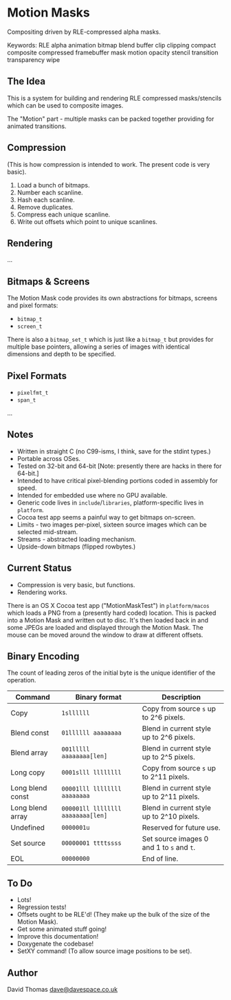 Motion Masks
============

Compositing driven by RLE-compressed alpha masks.

Keywords: RLE alpha animation bitmap blend buffer clip clipping compact composite compressed framebuffer mask motion opacity stencil transition transparency wipe

The Idea
--------

This is a system for building and rendering RLE compressed masks/stencils which can be used to composite images.

The "Motion" part - multiple masks can be packed together providing for animated transitions.

Compression
-----------

(This is how compression is intended to work. The present code is very basic).

1. Load a bunch of bitmaps.
2. Number each scanline.
3. Hash each scanline.
4. Remove duplicates.
5. Compress each unique scanline.
6. Write out offsets which point to unique scanlines.

Rendering
---------

...

Bitmaps & Screens
-----------------

The Motion Mask code provides its own abstractions for bitmaps, screens and pixel formats:

* `bitmap_t`
* `screen_t`

There is also a `bitmap_set_t` which is just like a `bitmap_t` but provides for multiple base pointers, allowing a series of images with identical dimensions and depth to be specified.

Pixel Formats
-------------

* `pixelfmt_t`
* `span_t`

...

Notes
-----

* Written in straight C (no C99-isms, I think, save for the stdint types.)
* Portable across OSes.
* Tested on 32-bit and 64-bit [Note: presently there are hacks in there for 64-bit.]
* Intended to have critical pixel-blending portions coded in assembly for speed.
* Intended for embedded use where no GPU available.
* Generic code lives in `include`/`libraries`, platform-specific lives in `platform`.
* Cocoa test app seems a painful way to get bitmaps on-screen.
* Limits - two images per-pixel, sixteen source images which can be selected mid-stream.
* Streams - abstracted loading mechanism.
* Upside-down bitmaps (flipped rowbytes.)

Current Status
--------------

* Compression is very basic, but functions.
* Rendering works.

There is an OS X Cocoa test app ("MotionMaskTest") in `platform/macos` which loads a PNG from a (presently hard coded) location. This is packed into a Motion Mask and written out to disc. It's then loaded back in and some JPEGs are loaded and displayed through the Motion Mask. The mouse can be moved around the window to draw at different offsets.

Binary Encoding
---------------

The count of leading zeros of the initial byte is the unique identifier of the operation.

Command          | Binary format                     | Description
---------------- | --------------------------------- | -----------------------------------------
Copy             | `1sllllll`                        | Copy from source `s` up to 2^6 pixels.
Blend const      | `01llllll aaaaaaaa`               | Blend in current style up to 2^6 pixels.
Blend array      | `001lllll aaaaaaaa[len]`          | Blend in current style up to 2^5 pixels.
Long copy        | `0001slll llllllll`               | Copy from source `s` up to 2^11 pixels.
Long blend const | `00001lll llllllll aaaaaaaa`      | Blend in current style up to 2^11 pixels.
Long blend array | `000001ll llllllll aaaaaaaa[len]` | Blend in current style up to 2^10 pixels.
Undefined        | `0000001u`                        | Reserved for future use.
Set source       | `00000001 ttttssss`               | Set source images 0 and 1 to `s` and `t`.
EOL              | `00000000`                        | End of line.

To Do
-----

* Lots!
* Regression tests!
* Offsets ought to be RLE'd! (They make up the bulk of the size of the Motion Mask).
* Get some animated stuff going!
* Improve this documentation!
* Doxygenate the codebase!
* SetXY command! (To allow source image positions to be set).

Author
------

David Thomas <dave@davespace.co.uk>
